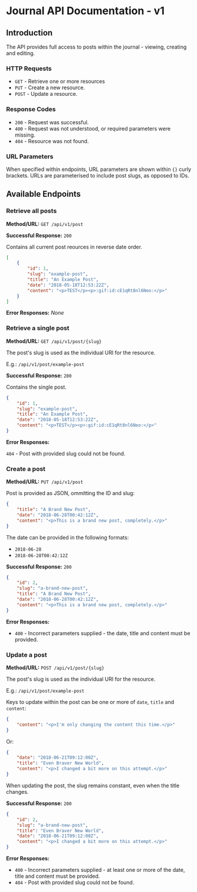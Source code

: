 # Journal API Documentation - v1

## Introduction

The API provides full access to posts within the journal - viewing, creating
and editing.

### HTTP Requests

* `GET` - Retrieve one or more resources
* `PUT` - Create a new resource.
* `POST` - Update a resource.

### Response Codes

* `200` - Request was successful.
* `400` - Request was not understood, or required parameters were missing.
* `404` - Resource was not found.

### URL Parameters

When specified within endpoints, URL parameters are shown within `{}` curly
brackets. URLs are parameterised to include post slugs, as opposed to IDs. 

## Available Endpoints

### Retrieve all posts

**Method/URL:** `GET /api/v1/post`

**Successful Response:** `200`

Contains all current post reources in reverse date order.

```json
[
    {
        "id": 1,
        "slug": "example-post",
        "title": "An Example Post",
        "date": "2018-05-18T12:53:22Z",
        "content": "<p>TEST</p><p>:gif:id:cE1qRt8nl6Neo:</p>"
    }
]
```
**Error Responses:** *None*

### Retrieve a single post

**Method/URL:** `GET /api/v1/post/{slug}`

The post's slug is used as the individual URI for the resource.

E.g.: `/api/v1/post/example-post`

**Successful Response:** `200`

Contains the single post.

```json
{
    "id": 1,
    "slug": "example-post",
    "title": "An Example Post",
    "date": "2018-05-18T12:53:22Z",
    "content": "<p>TEST</p><p>:gif:id:cE1qRt8nl6Neo:</p>"
}
```
**Error Responses:** 

`404` - Post with provided slug could not be found.

### Create a post

**Method/URL:** `PUT /api/v1/post`

Post is provided as JSON, ommitting the ID and slug:

```json
{
    "title": "A Brand New Post",
    "date": "2018-06-28T00:42:12Z",
    "content": "<p>This is a brand new post, completely.</p>"
}
```

The date can be provided in the following formats:

* `2018-06-28`
* `2018-06-28T00:42:12Z`

**Successful Response:** `200`

```json
{
    "id": 2,
    "slug": "a-brand-new-post",
    "title": "A Brand New Post",
    "date": "2018-06-28T00:42:12Z",
    "content": "<p>This is a brand new post, completely.</p>"
}
```

**Error Responses:**

* `400` - Incorrect parameters supplied - the date, title and content must be
provided.

### Update a post

**Method/URL:** `POST /api/v1/post/{slug}`

The post's slug is used as the individual URI for the resource.

E.g.: `/api/v1/post/example-post`

Keys to update within the post can be one or more of `date`, `title` and
`content`:

```json
{
    "content": "<p>I'm only changing the content this time.</p>"
}
```

Or:

```json
{
    "date": "2018-06-21T09:12:00Z",
    "title": "Even Braver New World",
    "content": "<p>I changed a bit more on this attempt.</p>"
}
```

When updating the post, the slug remains constant, even when the title changes.

**Successful Response:** `200`

```json
{
    "id": 2,
    "slug": "a-brand-new-post",
    "title": "Even Braver New World",
    "date": "2018-06-21T09:12:00Z",
    "content": "<p>I changed a bit more on this attempt.</p>"
}
```

**Error Responses:**

* `400` - Incorrect parameters supplied - at least one or more of the date,
title and content must be provided.
* `404` - Post with provided slug could not be found.
